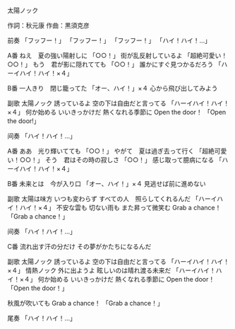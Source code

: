 太陽ノック

作詞：秋元康
作曲：黒須克彦

前奏
「フッフー！」
「フッフー！」
「フッフー！」	
「ハイ！ハイ！…」 

A番
ねえ　夏の強い陽射しに 「○○！」 
街が乱反射しているよ 「超絶可愛い！○○！」 
もう　君が影に隠れてても 「○○！」 
誰かにすぐ見つかるだろう 「ハーイハイ！ハイ！×４」 

B番
一人きり　閉じ籠ってた 「オー、ハイ！」×４
心から飛び出してみよう 

副歌
太陽ノック
誘っているよ
空の下は自由だと言ってる 「ハーイハイ！ハイ！×４」
何か始める
いいきっかけだ
熱くなれる季節に
Open the door！ 「Open the door!」

间奏
「ハイ！ハイ！…」 

A番
ああ　光り輝いてても  「○○！」
やがて　夏は過ぎ去って行く 「超絶可愛い！○○！」 
そう　君はその時の寂しさ 「○○！」 
感じ取って臆病になる 「ハーイハイ！ハイ！×４」 

B番
未来とは　今が入り口 「オー、ハイ！」×４
見逃せば前に進めない

副歌
太陽は味方
いつも変わらず
すべての人　照らしてくれるんだ 「ハーイハイ！ハイ！×４」 
不安な雲も
切ない雨も
また昇って微笑む
Grab a chance！ 「Grab a chance！」

间奏
「ハイ！ハイ！…」 

C番
流れ出す汗の分だけ
その夢がかたちになるんだ

副歌
太陽ノック
誘っているよ
空の下は自由だと言ってる 「ハーイハイ！ハイ！×４」 
情熱ノック
外に出ようよ
眩しいのは晴れ渡る未来だ 「ハーイハイ！ハイ！×４」 
何か始める
いいきっかけだ
熱くなれる季節に
Open the door！ 「Open the door！」

秋風が吹いても
Grab a chance！ 「Grab a chance！」

尾奏
「ハイ！ハイ！…」 